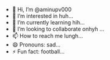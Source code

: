 - 👋 Hi, I’m @aminupv000
- 👀 I’m interested in huh...
- 🌱 I’m currently learning hih...
- 💞️ I’m looking to collaborate onhyh ...
- 📫 How to reach me lungh...
- 😄 Pronouns: sad...
- ⚡ Fun fact: football...

<!---
aminupv000/aminupv000 is a ✨ special ✨ repository because its `README.md` (this file) appears on your GitHub profile.
You can click the Preview link to take a look at your changes.
